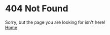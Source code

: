# 404 Not Found
Sorry, but the page you are looking for isn't here!  
[Home](https://zachyboy12.github.io/)
